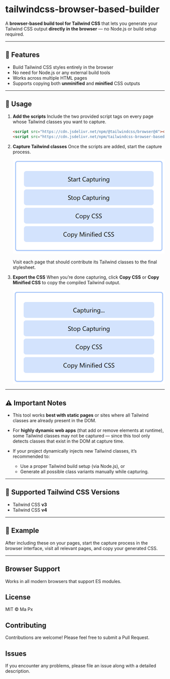 # tailwindcss-browser-based-builder

A **browser-based build tool for Tailwind CSS** that lets you generate your Tailwind CSS output **directly in the browser** — no Node.js or build setup required.

---

## 🚀 Features

* Build Tailwind CSS styles entirely in the browser
* No need for Node.js or any external build tools
* Works across multiple HTML pages
* Supports copying both **unminified** and **minified** CSS outputs

---

## 🧩 Usage

1. **Add the scripts**
   Include the two provided script tags on every page whose Tailwind classes you want to capture.

    ```html
    <script src="https://cdn.jsdelivr.net/npm/@tailwindcss/browser@4"></script>
    <script src="https://cdn.jsdelivr.net/npm/tailwindcss-browser-based-builder@latest/dist/tailwindcss-browser-based-builder.js" defer></script>
    ```

2. **Capture Tailwind classes**
   Once the scripts are added, start the capture process.

   <p align="center">
    <img src="https://raw.githubusercontent.com/ma-px/tailwindcss-browser-based-builder/refs/heads/main/images/screenshot-1.png" alt="Tailwind Builder UI" width="600">
   </p>
  
   Visit each page that should contribute its Tailwind classes to the final stylesheet.

3. **Export the CSS**
   When you’re done capturing, click **Copy CSS** or **Copy Minified CSS** to copy the compiled Tailwind output.
   <p align="center">
    <img src="https://raw.githubusercontent.com/ma-px/tailwindcss-browser-based-builder/refs/heads/main/images/screenshot-2.png" alt="Tailwind Builder UI" width="600">
   </p>

---

## ⚠️ Important Notes

* This tool works **best with static pages** or sites where all Tailwind classes are already present in the DOM.
* For **highly dynamic web apps** (that add or remove elements at runtime), some Tailwind classes may not be captured — since this tool only detects classes that exist in the DOM at capture time.
* If your project dynamically injects new Tailwind classes, it’s recommended to:

  * Use a proper Tailwind build setup (via Node.js), or
  * Generate all possible class variants manually while capturing.

---

## 🧠 Supported Tailwind CSS Versions

* Tailwind CSS **v3**
* Tailwind CSS **v4**

---

## 📝 Example

After including these on your pages, start the capture process in the browser interface, visit all relevant pages, and copy your generated CSS.

---

## Browser Support

Works in all modern browsers that support ES modules.

## License

MIT © Ma Px

## Contributing

Contributions are welcome! Please feel free to submit a Pull Request.

## Issues

If you encounter any problems, please file an issue along with a detailed description.
